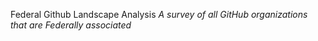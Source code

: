 Federal Github Landscape Analysis
_A survey of all GitHub organizations that are Federally associated_

